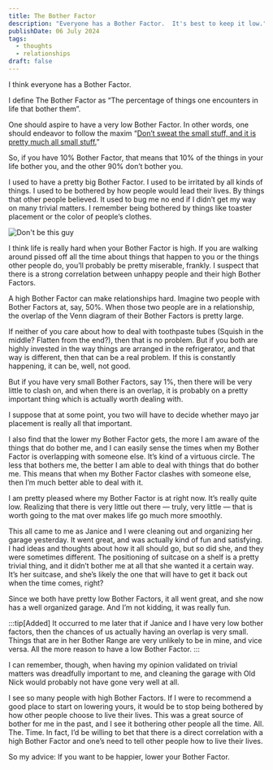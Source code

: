 ```yaml
---
title: The Bother Factor
description: "Everyone has a Bother Factor.  It's best to keep it low."
publishDate: 06 July 2024
tags:
  - thoughts
  - relationships
draft: false
---
```


I think everyone has a Bother Factor.

I define The Bother Factor as “The percentage of things one encounters in life that bother them”.

One should aspire to have a very low Bother Factor. In other words, one should endeavor to follow the maxim “[Don’t sweat the small stuff, and it is pretty much all small stuff.](https://amzn.to/3zubPJp)”

So, if you have 10% Bother Factor, that means that 10% of the things in your life bother you, and the other 90% don’t bother you.

I used to have a pretty big Bother Factor. I used to be irritated by all kinds of things. I used to be bothered by how people would lead their lives. By things that other people believed. It used to bug me no end if I didn’t get my way on many trivial matters. I remember being bothered by things like toaster placement or the color of people’s clothes.

![Don't be this guy](/assets/blog/Grumpy.png)

I think life is really hard when your Bother Factor is high. If you are walking around pissed off all the time about things that happen to you or the things other people do, you’ll probably be pretty miserable, frankly. I suspect that there is a strong correlation between unhappy people and their high Bother Factors.

A high Bother Factor can make relationships hard. Imagine two people with Bother Factors at, say, 50%. When those two people are in a relationship, the overlap of the Venn diagram of their Bother Factors is pretty large.

If neither of you care about how to deal with toothpaste tubes (Squish in the middle? Flatten from the end?), then that is no problem. But if you both are highly invested in the way things are arranged in the refrigerator, and that way is different, then that can be a real problem. If this is constantly happening, it can be, well, not good.

But if you have very small Bother Factors, say 1%, then there will be very little to clash on, and when there is an overlap, it is probably on a pretty important thing which is actually worth dealing with.

I suppose that at some point, you two will have to decide whether mayo jar placement is really all that important.

I also find that the lower my Bother Factor gets, the more I am aware of the things that do bother me, and I can easily sense the times when my Bother Factor is overlapping with someone else. It’s kind of a virtuous circle. The less that bothers me, the better I am able to deal with things that do bother me. This means that when my Bother Factor clashes with someone else, then I’m much better able to deal with it.

I am pretty pleased where my Bother Factor is at right now. It’s really quite low. Realizing that there is very little out there — truly, very little — that is worth going to the mat over makes life go much more smoothly.

This all came to me as Janice and I were cleaning out and organizing her garage yesterday. It went great, and was actually kind of fun and satisfying. I had ideas and thoughts about how it all should go, but so did she, and they were sometimes different. The positioning of suitcase on a shelf is a pretty trivial thing, and it didn’t bother me at all that she wanted it a certain way. It’s her suitcase, and she’s likely the one that will have to get it back out when the time comes, right?

Since we both have pretty low Bother Factors, it all went great, and she now has a well organized garage. And I’m not kidding, it was really fun.

:::tip[Added]
It occurred to me later that if Janice and I have very low bother factors, then the chances of us actually having an overlap is very small. Things that are in her Bother Range are very unlikely to be in mine, and vice versa. All the more reason to have a low Bother Factor.
:::

I can remember, though, when having my opinion validated on trivial matters was dreadfully important to me, and cleaning the garage with Old Nick would probably not have gone very well at all.

I see so many people with high Bother Factors. If I were to recommend a good place to start on lowering yours, it would be to stop being bothered by how other people choose to live their lives. This was a great source of bother for me in the past, and I see it bothering other people all the time. All. The. Time. In fact, I’d be willing to bet that there is a direct correlation with a high Bother Factor and one’s need to tell other people how to live their lives.

So my advice: If you want to be happier, lower your Bother Factor.
